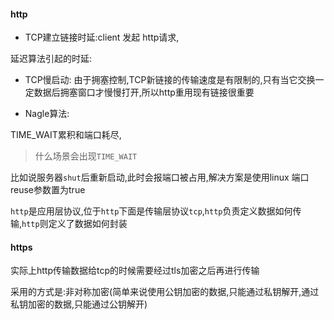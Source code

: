 #### http



* TCP建立链接时延:client 发起 http请求,


延迟算法引起的时延:

* TCP慢启动: 由于拥塞控制,TCP新链接的传输速度是有限制的,只有当它交换一定数据后拥塞窗口才慢慢打开,所以http重用现有链接很重要

* Nagle算法:



TIME_WAIT累积和端口耗尽,

> 什么场景会出现`TIME_WAIT`

比如说服务器`shut`后重新启动,此时会报端口被占用,解决方案是使用linux 端口reuse参数置为true





`http`是应用层协议,位于`http`下面是传输层协议`tcp`,`http`负责定义数据如何传输,`http`则定义了数据如何封装








#### https


实际上http传输数据给tcp的时候需要经过tls加密之后再进行传输


采用的方式是:非对称加密(简单来说使用公钥加密的数据,只能通过私钥解开,通过私钥加密的数据,只能通过公钥解开)

